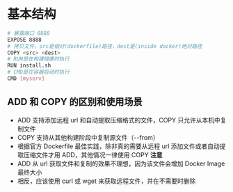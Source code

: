 # 基本结构
```bash
# 暴露端口 8888
EXPOSE 8888
# 拷贝文件，src是相对(dockerfile)路径，dest是(inside docker)绝对路径
COPY <src> <dest>
# RUN是在构建镜像时执行
RUN install.sh
# CMD是在容器启动时执行
CMD [myserv]
```

## ADD 和 COPY 的区别和使用场景
- ADD 支持添加远程 url 和自动提取压缩格式的文件，COPY 只允许从本机中复制文件
- COPY 支持从其他构建阶段中复制源文件（--from）
- 根据官方 Dockerfile 最佳实践，除非真的需要从远程 url 添加文件或者自动提取压缩文件才用 ADD，其他情况一律使用 COPY
**注意**
- ADD 从 url 获取文件和复制的效果不理想，因为该文件会增加 Docker Image 最终大小
- 相反，应该使用 curl 或 wget 来获取远程文件，并在不需要时删除